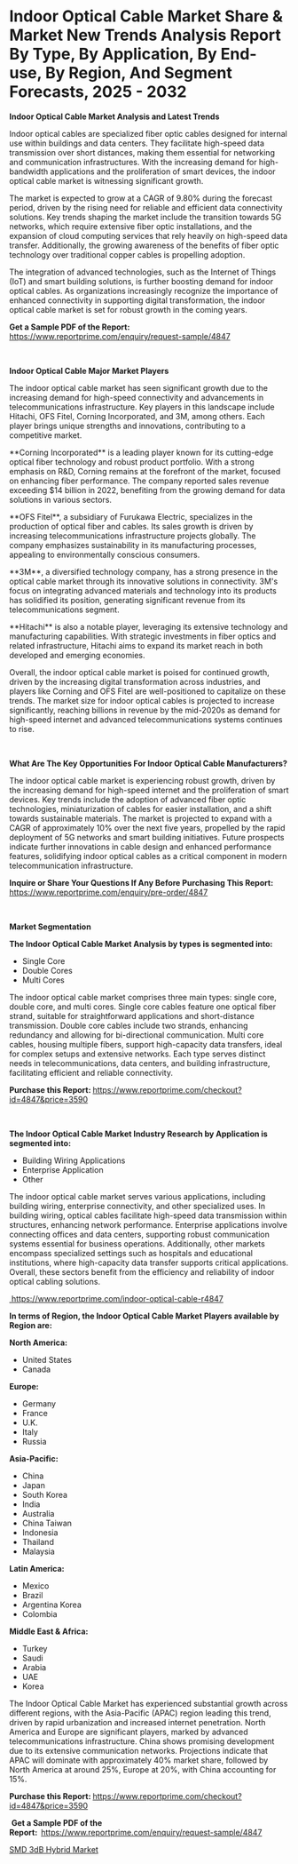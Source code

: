 <p><h1>Indoor Optical Cable Market Share & Market New Trends Analysis Report By Type, By Application, By End-use, By Region, And Segment Forecasts, 2025 - 2032</h1></p><p><strong>Indoor Optical Cable Market Analysis and Latest Trends</strong></p>
<p><p>Indoor optical cables are specialized fiber optic cables designed for internal use within buildings and data centers. They facilitate high-speed data transmission over short distances, making them essential for networking and communication infrastructures. With the increasing demand for high-bandwidth applications and the proliferation of smart devices, the indoor optical cable market is witnessing significant growth.</p><p>The market is expected to grow at a CAGR of 9.80% during the forecast period, driven by the rising need for reliable and efficient data connectivity solutions. Key trends shaping the market include the transition towards 5G networks, which require extensive fiber optic installations, and the expansion of cloud computing services that rely heavily on high-speed data transfer. Additionally, the growing awareness of the benefits of fiber optic technology over traditional copper cables is propelling adoption.</p><p>The integration of advanced technologies, such as the Internet of Things (IoT) and smart building solutions, is further boosting demand for indoor optical cables. As organizations increasingly recognize the importance of enhanced connectivity in supporting digital transformation, the indoor optical cable market is set for robust growth in the coming years.</p></p>
<p><strong>Get a Sample PDF of the Report:&nbsp;</strong> <a href="https://www.reportprime.com/enquiry/request-sample/4847?utm_campaign=3199&utm_medium=2&utm_source=Github&utm_content=ia&utm_term=19032025&utm_id=indoor-optical-cable">https://www.reportprime.com/enquiry/request-sample/4847</a></p>
<p>&nbsp;</p>
<p><strong>Indoor Optical Cable Major Market Players</strong></p>
<p><p>The indoor optical cable market has seen significant growth due to the increasing demand for high-speed connectivity and advancements in telecommunications infrastructure. Key players in this landscape include Hitachi, OFS Fitel, Corning Incorporated, and 3M, among others. Each player brings unique strengths and innovations, contributing to a competitive market.</p><p>**Corning Incorporated** is a leading player known for its cutting-edge optical fiber technology and robust product portfolio. With a strong emphasis on R&D, Corning remains at the forefront of the market, focused on enhancing fiber performance. The company reported sales revenue exceeding $14 billion in 2022, benefiting from the growing demand for data solutions in various sectors.</p><p>**OFS Fitel**, a subsidiary of Furukawa Electric, specializes in the production of optical fiber and cables. Its sales growth is driven by increasing telecommunications infrastructure projects globally. The company emphasizes sustainability in its manufacturing processes, appealing to environmentally conscious consumers. </p><p>**3M**, a diversified technology company, has a strong presence in the optical cable market through its innovative solutions in connectivity. 3M's focus on integrating advanced materials and technology into its products has solidified its position, generating significant revenue from its telecommunications segment.</p><p>**Hitachi** is also a notable player, leveraging its extensive technology and manufacturing capabilities. With strategic investments in fiber optics and related infrastructure, Hitachi aims to expand its market reach in both developed and emerging economies.</p><p>Overall, the indoor optical cable market is poised for continued growth, driven by the increasing digital transformation across industries, and players like Corning and OFS Fitel are well-positioned to capitalize on these trends. The market size for indoor optical cables is projected to increase significantly, reaching billions in revenue by the mid-2020s as demand for high-speed internet and advanced telecommunications systems continues to rise.</p></p>
<p>&nbsp;</p>
<p><strong>What Are The Key Opportunities For Indoor Optical Cable Manufacturers?</strong></p>
<p><p>The indoor optical cable market is experiencing robust growth, driven by the increasing demand for high-speed internet and the proliferation of smart devices. Key trends include the adoption of advanced fiber optic technologies, miniaturization of cables for easier installation, and a shift towards sustainable materials. The market is projected to expand with a CAGR of approximately 10% over the next five years, propelled by the rapid deployment of 5G networks and smart building initiatives. Future prospects indicate further innovations in cable design and enhanced performance features, solidifying indoor optical cables as a critical component in modern telecommunication infrastructure.</p></p>
<p><strong>Inquire or Share Your Questions If Any Before Purchasing This Report:</strong> <a href="https://www.reportprime.com/enquiry/pre-order/4847?utm_campaign=3199&utm_medium=2&utm_source=Github&utm_content=ia&utm_term=19032025&utm_id=indoor-optical-cable">https://www.reportprime.com/enquiry/pre-order/4847</a></p>
<p>&nbsp;</p>
<p><strong>Market Segmentation</strong></p>
<p><strong>The Indoor Optical Cable Market Analysis by types is segmented into:</strong></p>
<p><ul><li>Single Core</li><li>Double Cores</li><li>Multi Cores</li></ul></p>
<p><p>The indoor optical cable market comprises three main types: single core, double core, and multi cores. Single core cables feature one optical fiber strand, suitable for straightforward applications and short-distance transmission. Double core cables include two strands, enhancing redundancy and allowing for bi-directional communication. Multi core cables, housing multiple fibers, support high-capacity data transfers, ideal for complex setups and extensive networks. Each type serves distinct needs in telecommunications, data centers, and building infrastructure, facilitating efficient and reliable connectivity.</p></p>
<p><strong>Purchase this Report:&nbsp;</strong><a href="https://www.reportprime.com/checkout?id=4847&price=3590&utm_campaign=3199&utm_medium=2&utm_source=Github&utm_content=ia&utm_term=19032025&utm_id=indoor-optical-cable">https://www.reportprime.com/checkout?id=4847&price=3590</a></p>
<p>&nbsp;</p>
<p><strong>The Indoor Optical Cable Market Industry Research by Application is segmented into:</strong></p>
<p><ul><li>Building Wiring Applications</li><li>Enterprise Application</li><li>Other</li></ul></p>
<p><p>The indoor optical cable market serves various applications, including building wiring, enterprise connectivity, and other specialized uses. In building wiring, optical cables facilitate high-speed data transmission within structures, enhancing network performance. Enterprise applications involve connecting offices and data centers, supporting robust communication systems essential for business operations. Additionally, other markets encompass specialized settings such as hospitals and educational institutions, where high-capacity data transfer supports critical applications. Overall, these sectors benefit from the efficiency and reliability of indoor optical cabling solutions.</p></p>
<p><a href="https://www.reportprime.com/indoor-optical-cable-r4847?utm_campaign=3199&utm_medium=2&utm_source=Github&utm_content=ia&utm_term=19032025&utm_id=indoor-optical-cable">&nbsp;https://www.reportprime.com/indoor-optical-cable-r4847</a></p>
<p><strong>In terms of Region, the Indoor Optical Cable Market Players available by Region are:</strong></p>
<p>
    <p> <strong> North America: </strong>
        <ul>
            <li>United States</li>
            <li>Canada</li>
        </ul>
        </p> 
    <p> <strong> Europe: </strong>
        <ul>
            <li>Germany</li>
            <li>France</li>
            <li>U.K.</li>
            <li>Italy</li>
            <li>Russia</li>
        </ul>
        </p> 
    <p> <strong> Asia-Pacific: </strong>
        <ul>
            <li>China</li>
            <li>Japan</li>
            <li>South Korea</li>
            <li>India</li>
            <li>Australia</li>
            <li>China Taiwan</li>
            <li>Indonesia</li>
            <li>Thailand</li>
            <li>Malaysia</li>
        </ul>
        </p> 
    <p> <strong> Latin America: </strong>
        <ul>
            <li>Mexico</li>
            <li>Brazil</li>
            <li>Argentina Korea</li>
            <li>Colombia</li>
        </ul>
        </p> 
    <p> <strong> Middle East & Africa: </strong>
        <ul>
            <li>Turkey</li>
            <li>Saudi</li>
            <li>Arabia</li>
            <li>UAE</li>
            <li>Korea</li>
        </ul>
    </p>
    </p>
<p><p>The Indoor Optical Cable Market has experienced substantial growth across different regions, with the Asia-Pacific (APAC) region leading this trend, driven by rapid urbanization and increased internet penetration. North America and Europe are significant players, marked by advanced telecommunications infrastructure. China shows promising development due to its extensive communication networks. Projections indicate that APAC will dominate with approximately 40% market share, followed by North America at around 25%, Europe at 20%, with China accounting for 15%.</p></p>
<p><strong>Purchase this Report: </strong><a href="https://www.reportprime.com/checkout?id=4847&price=3590&utm_campaign=3199&utm_medium=2&utm_source=Github&utm_content=ia&utm_term=19032025&utm_id=indoor-optical-cable">https://www.reportprime.com/checkout?id=4847&price=3590</a></p>
<p>&nbsp;<strong>Get a Sample PDF of the Report:&nbsp;&nbsp;</strong><a href="https://www.reportprime.com/enquiry/request-sample/4847?utm_campaign=3199&utm_medium=2&utm_source=Github&utm_content=ia&utm_term=19032025&utm_id=indoor-optical-cable">https://www.reportprime.com/enquiry/request-sample/4847</a></p>
<p><strong></strong></p>
<p><p><a href="https://github.com/jenithschijf/Market-Research-Report-List-1/blob/main/smd-3db-hybrid-market.md?utm_campaign=3199&utm_medium=2&utm_source=Github&utm_content=ia&utm_term=19032025&utm_id=indoor-optical-cable">SMD 3dB Hybrid Market</a></p></p>